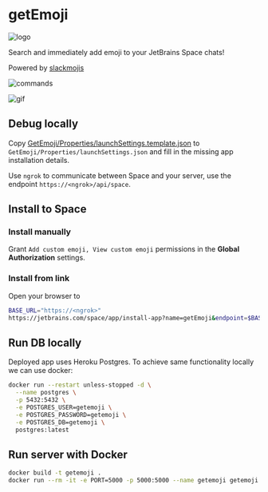 # getEmoji

![logo](https://i.imgur.com/gnZgeLs.png)

Search and immediately add emoji to your JetBrains Space chats!

Powered by [slackmojis](https://slackmojis.com)

![commands](https://i.imgur.com/EwPgByj.png)

![gif](https://i.imgur.com/M2ahQzk.gif)

## Debug locally

Copy [GetEmoji/Properties/launchSettings.template.json](GetEmoji/Properties/launchSettings.template.json) to `GetEmoji/Properties/launchSettings.json` and fill in the missing app installation details.

Use `ngrok` to communicate between Space and your server, use the endpoint `https://<ngrok>/api/space`.

## Install to Space

### Install manually

Grant `Add custom emoji, View custom emoji` permissions in the **Global Authorization** settings.

### Install from link

Open your browser to

```sh
BASE_URL="https://<ngrok>"
https://jetbrains.com/space/app/install-app?name=getEmoji&endpoint=$BASE_URL/api/space
```

## Run DB locally

Deployed app uses Heroku Postgres. To achieve same functionality locally we can use docker:

```sh
docker run --restart unless-stopped -d \
  --name postgres \
  -p 5432:5432 \
  -e POSTGRES_USER=getemoji \
  -e POSTGRES_PASSWORD=getemoji \
  -e POSTGRES_DB=getemoji \
  postgres:latest
```

## Run server with Docker

```sh
docker build -t getemoji .
docker run --rm -it -e PORT=5000 -p 5000:5000 --name getemoji getemoji
```

